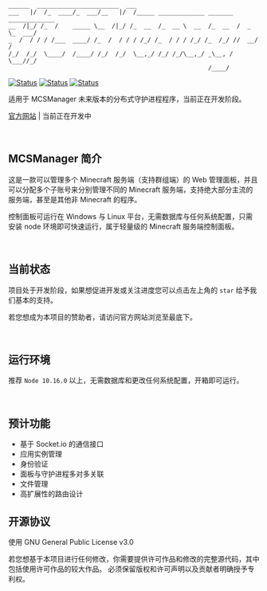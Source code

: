 ```
______  _______________________  ___
___   |/  /_  ____/_  ___/__   |/  /_____ _____________ _______ _____________
__  /|_/ /_  /    _____ \__  /|_/ /_  __  /_  __ \  __  /_  __  /  _ \_  ___/
_  /  / / / /___  ____/ /_  /  / / / /_/ /_  / / / /_/ /_  /_/ //  __/  /
/_/  /_/  \____/  /____/ /_/  /_/  \__,_/ /_/ /_/\__,_/ _\__, / \___//_/
                                                        /____/
```

[![Status](https://img.shields.io/badge/npm-v6.9.0-blue.svg)](https://www.npmjs.com/)
[![Status](https://img.shields.io/badge/node-v10.16.0-blue.svg)](https://nodejs.org/en/download/)
[![Status](https://img.shields.io/badge/License-GPL-red.svg)](https://github.com/Suwings/MCSManager)


适用于 MCSManager 未来版本的分布式守护进程程序，当前正在开发阶段。



[官方网站](http://mcsm.suwings.top/) | 当前正在开发中

<br />



MCSManager 简介
-----------
这是一款可以管理多个 Minecraft 服务端（支持群组端）的 Web 管理面板，并且可以分配多个子账号来分别管理不同的 Minecraft 服务端，支持绝大部分主流的服务端，甚至是其他非 Minecraft 的程序。

控制面板可运行在 Windows 与 Linux 平台，无需数据库与任何系统配置，只需安装 node 环境即可快速运行，属于轻量级的 Minecraft 服务端控制面板。

<br />

当前状态
-----------
项目处于开发阶段，如果想促进开发或关注进度您可以点击左上角的 `star` 给予我们基本的支持。

若您想成为本项目的赞助者，请访问官方网站浏览至最底下。

<br />

运行环境
-----------
推荐 `Node 10.16.0` 以上，无需数据库和更改任何系统配置，开箱即可运行。

<br />

预计功能
-----------
- 基于 Socket.io 的通信接口
- 应用实例管理
- 身份验证
- 面板与守护进程多对多关联
- 文件管理
- 高扩展性的路由设计


开源协议
-----------
使用 GNU General Public License v3.0

若您想基于本项目进行任何修改，你需要提供许可作品和修改的完整源代码，其中包括使用许可作品的较大作品。 必须保留版权和许可声明以及贡献者明确授予专利权。